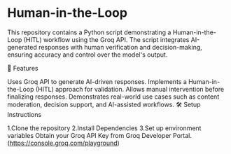 # Human-in-the-Loop

This repository contains a Python script demonstrating a Human-in-the-Loop (HITL) workflow using the Groq API. The script integrates AI-generated responses with human verification and decision-making, ensuring accuracy and control over the model's output.

🚀 Features

Uses Groq API to generate AI-driven responses.
Implements a Human-in-the-Loop (HITL) approach for validation.
Allows manual intervention before finalizing responses.
Demonstrates real-world use cases such as content moderation, decision support, and AI-assisted workflows.
🛠️ Setup Instructions

1.Clone the repository
2.Install Dependencies
3.Set up environment variables
Obtain your Groq API Key from Groq Developer Portal.(https://console.groq.com/playground)


